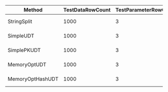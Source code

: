 |           Method | TestDataRowCount | TestParameterRowCount | TestParameterCount |     Mean |     Error |    StdDev |
|----------------- |----------------- |---------------------- |------------------- |---------:|----------:|----------:|
|      StringSplit |             1000 |                     3 |                100 | 1.382 ms | 0.0304 ms | 0.0897 ms |
|        SimpleUDT |             1000 |                     3 |                100 | 2.202 ms | 0.0429 ms | 0.0628 ms |
|      SimplePKUDT |             1000 |                     3 |                100 | 2.498 ms | 0.0336 ms | 0.0314 ms |
|     MemoryOptUDT |             1000 |                     3 |                100 | 2.496 ms | 0.0476 ms | 0.0510 ms |
| MemoryOptHashUDT |             1000 |                     3 |                100 | 2.053 ms | 0.0397 ms | 0.0582 ms |
